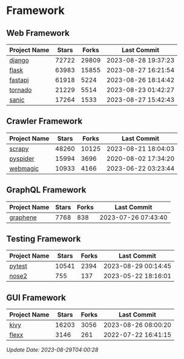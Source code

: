 # Framework

## Web Framework
| Project Name | Stars | Forks | Last Commit |
| ------------ | ----- | ----- | ----------- |
| [django](https://github.com/django/django) | 72722 | 29809 | 2023-08-28 19:37:23 |
| [flask](https://github.com/pallets/flask) | 63983 | 15855 | 2023-08-27 16:21:54 |
| [fastapi](https://github.com/tiangolo/fastapi) | 61918 | 5224 | 2023-08-26 18:14:42 |
| [tornado](https://github.com/tornadoweb/tornado) | 21229 | 5514 | 2023-08-23 01:42:27 |
| [sanic](https://github.com/sanic-org/sanic) | 17264 | 1533 | 2023-08-27 15:42:43 |

## Crawler Framework
| Project Name | Stars | Forks | Last Commit |
| ------------ | ----- | ----- | ----------- |
| [scrapy](https://github.com/scrapy/scrapy) | 48260 | 10125 | 2023-08-21 18:04:03 |
| [pyspider](https://github.com/binux/pyspider) | 15994 | 3696 | 2020-08-02 17:34:20 |
| [webmagic](https://github.com/code4craft/webmagic) | 10933 | 4166 | 2023-06-22 03:23:44 |

## GraphQL Framework
| Project Name | Stars | Forks | Last Commit |
| ------------ | ----- | ----- | ----------- |
| [graphene](https://github.com/graphql-python/graphene) | 7768 | 838 | 2023-07-26 07:43:40 |

## Testing Framework
| Project Name | Stars | Forks | Last Commit |
| ------------ | ----- | ----- | ----------- |
| [pytest](https://github.com/pytest-dev/pytest) | 10541 | 2394 | 2023-08-29 00:14:45 |
| [nose2](https://github.com/nose-devs/nose2) | 755 | 137 | 2023-05-22 18:16:01 |

## GUI Framework
| Project Name | Stars | Forks | Last Commit |
| ------------ | ----- | ----- | ----------- |
| [kivy](https://github.com/kivy/kivy) | 16203 | 3056 | 2023-08-26 08:00:20 |
| [flexx](https://github.com/flexxui/flexx) | 3146 | 261 | 2022-07-22 16:41:15 |

*Update Date: 2023-08-29T04:00:28*